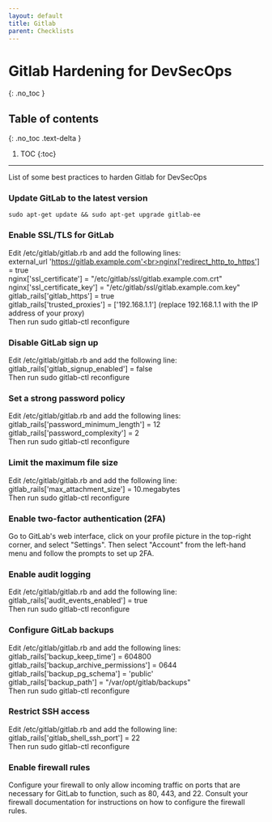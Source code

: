 ```yaml
---
layout: default
title: Gitlab
parent: Checklists
---
```


# Gitlab Hardening for DevSecOps
{: .no_toc }

## Table of contents
{: .no_toc .text-delta }

1. TOC
{:toc}

---

<span class="d-inline-block p-2 mr-1 v-align-middle bg-green-000"></span>List of some best practices to harden Gitlab for DevSecOps


### Update GitLab to the latest version	


```
sudo apt-get update && sudo apt-get upgrade gitlab-ee
```


### Enable SSL/TLS for GitLab	


Edit /etc/gitlab/gitlab.rb and add the following lines: <br>external_url 'https://gitlab.example.com'<br>nginx['redirect_http_to_https'] = true<br>nginx['ssl_certificate'] = "/etc/gitlab/ssl/gitlab.example.com.crt"<br>nginx['ssl_certificate_key'] = "/etc/gitlab/ssl/gitlab.example.com.key"<br>gitlab_rails['gitlab_https'] = true<br>gitlab_rails['trusted_proxies'] = ['192.168.1.1'] (replace 192.168.1.1 with the IP address of your proxy) <br> Then run sudo gitlab-ctl reconfigure



### Disable GitLab sign up	

Edit /etc/gitlab/gitlab.rb and add the following line:<br>gitlab_rails['gitlab_signup_enabled'] = false <br> Then run sudo gitlab-ctl reconfigure



### Set a strong password policy


Edit /etc/gitlab/gitlab.rb and add the following lines: <br>gitlab_rails['password_minimum_length'] = 12<br>gitlab_rails['password_complexity'] = 2<br> Then run sudo gitlab-ctl reconfigure


### Limit the maximum file size

Edit /etc/gitlab/gitlab.rb and add the following line:<br>gitlab_rails['max_attachment_size'] = 10.megabytes <br> Then run sudo gitlab-ctl reconfigure


### Enable two-factor authentication (2FA)

Go to GitLab's web interface, click on your profile picture in the top-right corner, and select "Settings". Then select "Account" from the left-hand menu and follow the prompts to set up 2FA.



### Enable audit logging	

Edit /etc/gitlab/gitlab.rb and add the following line:<br>gitlab_rails['audit_events_enabled'] = true<br> Then run sudo gitlab-ctl reconfigure



### Configure GitLab backups		


Edit /etc/gitlab/gitlab.rb and add the following lines:<br>gitlab_rails['backup_keep_time'] = 604800<br>gitlab_rails['backup_archive_permissions'] = 0644<br>gitlab_rails['backup_pg_schema'] = 'public'<br>gitlab_rails['backup_path'] = "/var/opt/gitlab/backups"<br> Then run sudo gitlab-ctl reconfigure



### Restrict SSH access


Edit /etc/gitlab/gitlab.rb and add the following line:<br>gitlab_rails['gitlab_shell_ssh_port'] = 22<br> Then run sudo gitlab-ctl reconfigure


### Enable firewall rules


Configure your firewall to only allow incoming traffic on ports that are necessary for GitLab to function, such as 80, 443, and 22. Consult your firewall documentation for instructions on how to configure the firewall rules.

